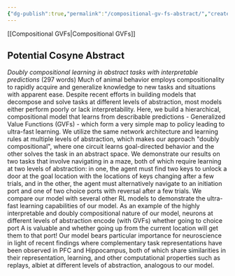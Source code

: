 ```yaml
---
{"dg-publish":true,"permalink":"/compositional-gv-fs-abstract/","created":"","updated":""}
---
```


[[Compositional GVFs\|Compositional GVFs]]

## Potential Cosyne Abstract
*Doubly compositional learning in abstract tasks with interpretable predictions*
(297 words)
Much of animal behavior employs compositionality to rapidly acquire and generalize knowledge to new tasks and situations with apparent ease. Despite recent efforts in building models that decompose and solve tasks at different levels of abstraction, most models either perform poorly or lack interpretability. Here, we build a hierarchical, compositional model that learns from describable predictions - Generalized Value Functions (GVFs) - which form a very simple map to policy leading to ultra-fast learning. We utilize the same network architecture and learning rules at multiple levels of abstraction, which makes our approach "doubly compositional", where one circuit learns goal-directed behavior and the other solves the task in an abstract space. We demonstrate our results on two tasks that involve navigating in a maze, both of which require learning at two levels of abstraction: in one, the agent must find two keys to unlock a door at the goal location with the locations of keys changing after a few trials, and in the other, the agent must alternatively navigate to an initiation port and one of two choice ports with reversal after a few trials. We compare our model with several other RL models to demonstrate the ultra-fast learning capabilities of our model. As an example of the highly interpretable and doubly compositional nature of our model, neurons at different levels of abstraction encode (with GVFs) whether going to choice port A is valuable and whether going up from the current location will get them to that port! Our model bears particular importance for neuroscience in light of recent findings where complementary task representations have been observed in PFC and Hippocampus, both of which share similarities in their representation, learning, and other computational properties such as replays, albiet at different levels of abstraction, analogous to our model.